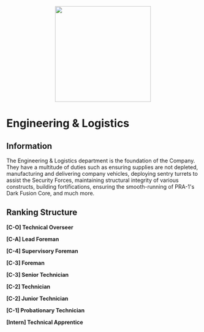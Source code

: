 <p align="center">
  <img src="/../main/Logos%20%26%20Emblems/corvus_e&l.png" height="250" width="250"/></center>
</p>

# Engineering & Logistics

## Information
The Engineering & Logistics department is the foundation of the Company. They have a multitude of duties such as ensuring supplies are not depleted, manufacturing and delivering company vehicles, deploying sentry turrets to assist the Security Forces, maintaining structural integrity of various constructs, building fortifications, ensuring the smooth-running of PRA-1's Dark Fusion Core, and much more.

## Ranking Structure
**[C-O] Technical Overseer**</br>

**[C-A] Lead Foreman**</br>

**[C-4] Supervisory Foreman**</br>

**[C-3] Foreman**</br>

**[C-3] Senior Technician**</br>

**[C-2] Technician**</br>

**[C-2] Junior Technician**</br>

**[C-1] Probationary Technician**</br>

**[Intern] Technical Apprentice**</br>